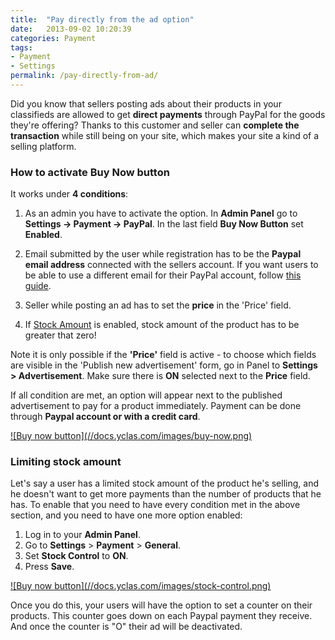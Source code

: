 ```yaml
---
title:  "Pay directly from the ad option"
date:   2013-09-02 10:20:39
categories: Payment
tags: 
- Payment
- Settings
permalink: /pay-directly-from-ad/
---
```

Did you know that sellers posting ads about their products in your classifieds are allowed to get **direct payments** through PayPal for the goods they're offering? Thanks to this customer and seller can **complete the transaction** while still being on your site, which makes your site a kind of a selling platform. 

### How to activate Buy Now button

It works under **4 conditions**:

1. As an admin you have to activate the option. In **Admin Panel** go to **Settings -> Payment -> PayPal**. In the last field **Buy Now Button** set **Enabled**.

2. Email submitted by the user while registration has to be the **Paypal email address** connected with the sellers account. If you want users to be able to use a different email for their PayPal account, follow [this guide](http://docs.yclas.com/paypal-email-for-sellers/).

3. Seller while posting an ad has to set the **price** in the 'Price' field. 

4. If [Stock Amount](http://docs.yclas.com/pay-directly-from-ad/#limiting-stock-amount) is enabled, stock amount of the product has to be greater that zero! 

Note it is only possible if the **'Price'** field is active - to choose which fields are visible in the 'Publish new advertisement' form, go in Panel to **Settings > Advertisement**. Make sure there is **ON** selected next to the **Price** field.

If all condition are met, an option will appear next to the published advertisement to pay for a product immediately. Payment can be done through **Paypal account or with a credit card**.

<a href="//docs.yclas.com/images/buy-now.png" class="thumbnail gallery-item" data-gallery>
![Buy now button](//docs.yclas.com/images/buy-now.png)
</a>

### Limiting stock amount

Let's say a user has a limited stock amount of the product he's selling, and he doesn't want to get more payments than the number of products that he has. To enable that you need to have every condition met in the above section, and you need to have one more option enabled:

1. Log in to your **Admin Panel**.
2. Go to **Settings** > **Payment** > **General**. 
3. Set **Stock Control** to **ON**. 
4. Press **Save**.

<a href="//docs.yclas.com/images/stock-control.png" class="thumbnail gallery-item" data-gallery>
![Buy now button](//docs.yclas.com/images/stock-control.png)
</a>

Once you do this, your users will have the option to set a counter on their products. This counter goes down on each Paypal payment they receive. And once the counter is "O" their ad will be deactivated.

